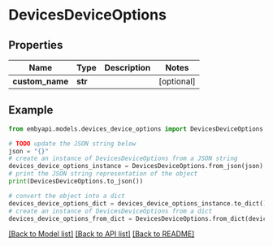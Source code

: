 # DevicesDeviceOptions


## Properties

Name | Type | Description | Notes
------------ | ------------- | ------------- | -------------
**custom_name** | **str** |  | [optional] 

## Example

```python
from embyapi.models.devices_device_options import DevicesDeviceOptions

# TODO update the JSON string below
json = "{}"
# create an instance of DevicesDeviceOptions from a JSON string
devices_device_options_instance = DevicesDeviceOptions.from_json(json)
# print the JSON string representation of the object
print(DevicesDeviceOptions.to_json())

# convert the object into a dict
devices_device_options_dict = devices_device_options_instance.to_dict()
# create an instance of DevicesDeviceOptions from a dict
devices_device_options_from_dict = DevicesDeviceOptions.from_dict(devices_device_options_dict)
```
[[Back to Model list]](../README.md#documentation-for-models) [[Back to API list]](../README.md#documentation-for-api-endpoints) [[Back to README]](../README.md)


